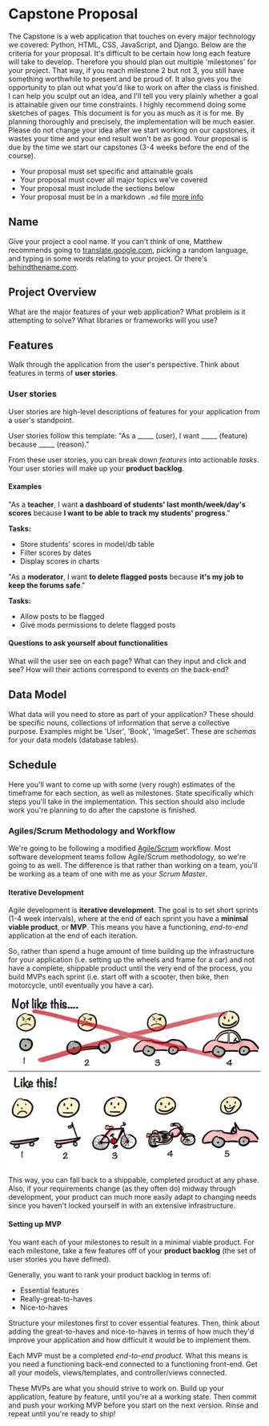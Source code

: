 
# Capstone Proposal

The Capstone is a web application that touches on every major technology we covered: Python, HTML, CSS, JavaScript, and Django. Below are the criteria for your proposal. It's difficult to be certain how long each feature will take to develop. Therefore you should plan out multiple 'milestones' for your project. That way, if you reach milestone 2 but not 3, you still have something worthwhile to present and be proud of. It also gives you the opportunity to plan out what you'd like to work on after the class is finished. I can help you sculpt out an idea, and I'll tell you very plainly whether a goal is attainable given our time constraints. I highly recommend doing some sketches of pages. This document is for you as much as it is for me. By planning thoroughly and precisely, the implementation will be much easier. Please do not change your idea after we start working on our capstones, it wastes your time and your end result won't be as good. Your proposal is due by the time we start our capstones (3-4 weeks before the end of the course).

- Your proposal must set specific and attainable goals
- Your proposal must cover all major topics we've covered
- Your proposal must include the sections below
- Your proposal must be in a markdown `.md` file [more info](https://help.github.com/articles/basic-writing-and-formatting-syntax/)

## Name
Give your project a cool name. If you can't think of one, Matthew recommends going to [translate.google.com](https://translate.google.com/), picking a random language, and typing in some words relating to your project. Or there's [behindthename.com](https://www.behindthename.com/).

## Project Overview
What are the major features of your web application? What problem is it attempting to solve? What libraries or frameworks will you use?

## Features
Walk through the application from the user's perspective. Think about features in terms of **user stories**.

### User stories
User stories are high-level descriptions of features for your application from a user's standpoint.

User stories follow this template:
"As a _____ (user), I want _____ (feature) because _____ (reason)."

From these user stories, you can break down *features* into actionable *tasks*. Your user stories will make up your **product backlog**.

#### Examples
"As a **teacher**, I want **a dashboard of students' last month/week/day's scores** because **I want to be able to track my students' progress**."

**Tasks:**
- Store students' scores in model/db table 
- Filter scores by dates
- Display scores in charts

"As a **moderator**, I want **to delete flagged posts** because **it's my job to keep the forums safe**."

**Tasks:**
- Allow posts to be flagged
- Give mods permissions to delete flagged posts

#### Questions to ask yourself about functionalities
What will the user see on each page? What can they input and click and see? How will their actions correspond to events on the back-end?

## Data Model

What data will you need to store as part of your application? These should be specific nouns, collections of information that serve a collective purpose. Examples might be 'User', 'Book', 'ImageSet'. These are *schemas* for your data models (database tables).

## Schedule

Here you'll want to come up with some (very rough) estimates of the timeframe for each section, as well as milestones. State specifically which steps you'll take in the implementation. This section should also include work you're planning to do after the capstone is finished.

### Agiles/Scrum Methodology and Workflow
We're going to be following a modified [Agile/Scrum](https://linchpinseo.com/the-agile-method/) workflow. Most software development teams follow Agile/Scrum methodology, so we're going to as well. The difference is that rather than working on a team, you'll be working as a team of one with me as your *Scrum Master*. 

#### Iterative Development
Agile development is **iterative development**. The goal is to set short sprints (1-4 week intervals), where at the end of each sprint you have a **minimal viable product**, or **MVP**. This means you have a functioning, *end-to-end* application at the end of each iteration.

So, rather than spend a huge amount of time building up the infrastructure for your application (i.e. setting up the wheels and frame for a car) and not have a complete, shippable product until the very end of the process, you build MVPs each sprint (i.e. start off with a scooter, then bike, then motorcycle, until eventually you have a car). 

![MVP diagram](./Making-sense-of-MVP-.jpg)

This way, you can fall back to a shippable, completed product at any phase. Also, if your requirements change (as they often do) midway through development, your product can much more easily adapt to changing needs since you haven't locked yourself in with an extensive infrastructure.

#### Setting up MVP
You want each of your milestones to result in a minimal viable product. For each milestone, take a few features off of your **product backlog** (the set of user stories you have defined). 

Generally, you want to rank your product backlog in terms of:

- Essential features
- Really-great-to-haves
- Nice-to-haves

Structure your milestones first to cover essential features. Then, think about adding the great-to-haves and nice-to-haves in terms of how much they'd improve your application and how difficult it would be to implement them.

Each MVP must be a completed *end-to-end product*. What this means is you need a functioning back-end connected to a functioning front-end. Get all your models, views/templates, and controller/views connected.

These MVPs are what you should strive to work on. Build up your application, feature by feature, until you're at a working state. Then commit and push your working MVP before you start on the next version. Rinse and repeat until you're ready to ship!
